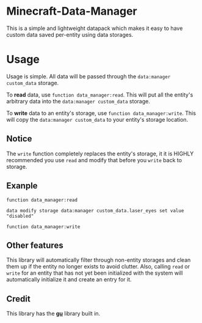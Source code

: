 # Minecraft-Data-Manager
This is a simple and lightweight datapack which makes it easy to have custom data saved per-entity using data storages.

# Usage
Usage is simple. All data will be passed through the `data:manager custom_data` storage.

To **read** data, use `function data_manager:read`. This will put all the entity's arbitrary data into the `data:manager custom_data` storage.

To **write** data to an entity's storage, use `function data_manager:write`. This will copy the `data:manager custom_data` to your entity's storage location.

## Notice
The `write` function completely replaces the entity's storage, it it is HIGHLY recommended you use `read` and modify that before you `write` back to storage.

## Exanple
```
function data_manager:read

data modify storage data:manager custom_data.laser_eyes set value "disabled"

function data_manager:write
```

## Other features
This library will automatically filter through non-entity storages and clean them up if the entity no longer exists to avoid clutter. Also, calling `read` or `write`
for an entity that has not yet been initialized with the system will automatically initialize it and create an entry for it.

## Credit
This library has the **[gu](https://github.com/gibbsly/gu)** library built in.
